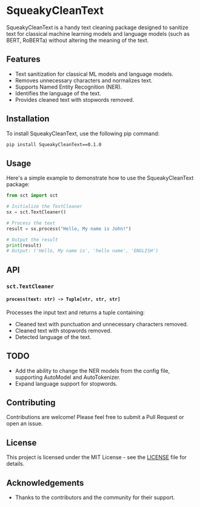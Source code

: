 
# SqueakyCleanText

SqueakyCleanText is a handy text cleaning package designed to sanitize text for classical machine learning models and language models (such as BERT, RoBERTa) without altering the meaning of the text.

## Features

- Text sanitization for classical ML models and language models.
- Removes unnecessary characters and normalizes text.
- Supports Named Entity Recognition (NER).
- Identifies the language of the text.
- Provides cleaned text with stopwords removed.

## Installation

To install SqueakyCleanText, use the following pip command:

```sh
pip install SqueakyCleanText==0.1.0
```

## Usage

Here's a simple example to demonstrate how to use the SqueakyCleanText package:

```python
from sct import sct

# Initialize the TextCleaner
sx = sct.TextCleaner()

# Process the text
result = sx.process("Hello, My name is John!")

# Output the result
print(result)
# Output: ('Hello, My name is', 'hello name', 'ENGLISH')
```

## API

### `sct.TextCleaner`

#### `process(text: str) -> Tuple[str, str, str]`

Processes the input text and returns a tuple containing:
- Cleaned text with punctuation and unnecessary characters removed.
- Cleaned text with stopwords removed.
- Detected language of the text.

## TODO

- Add the ability to change the NER models from the config file, supporting AutoModel and AutoTokenizer.
- Expand language support for stopwords.

## Contributing

Contributions are welcome! Please feel free to submit a Pull Request or open an issue.

## License

This project is licensed under the MIT License - see the [LICENSE](LICENSE) file for details.

## Acknowledgements

- Thanks to the contributors and the community for their support.

